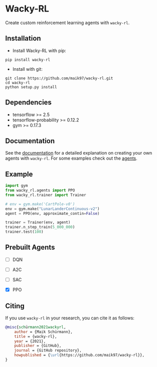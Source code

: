 # Wacky-RL

Create custom reinforcement learning agents with `wacky-rl`.

## Installation

- Install Wacky-RL with pip:

```
pip install wacky-rl
```

- Install with git:

```
git clone https://github.com/maik97/wacky-rl.git
cd wacky-rl
python setup.py install
```

## Dependencies

- tensorflow >= 2.5
- tensorflow-probability >= 0.12.2
- gym >= 0.17.3

## Documentation 

See the [documentation](https://wacky-rl.rtfd.io) for a detailed explanation on creating your own agents with `wacky-rl`.
For some examples check out the [agents](https://github.com/maik97/wacky-rl/tree/master/wacky_rl/agents).

## Example

```python
import gym
from wacky_rl.agents import PPO
from wacky_rl.trainer import Trainer

# env = gym.make('CartPole-v0')
env = gym.make("LunarLanderContinuous-v2")
agent = PPO(env, approximate_contin=False)

trainer = Trainer(env, agent)
trainer.n_step_train(5_000_000)
trainer.test(100)
```

## Prebuilt Agents

- [ ] DQN
- [ ] A2C 
- [ ] SAC
- [x] PPO


## Citing

If you use `wacky-rl` in your research, you can cite it as follows:

```bibtex
@misc{schürmann2021wackyrl,
    author = {Maik Schürmann},
    title = {wacky-rl},
    year = {2021},
    publisher = {GitHub},
    journal = {GitHub repository},
    howpublished = {\url{https://github.com/maik97/wacky-rl}},
}
```
